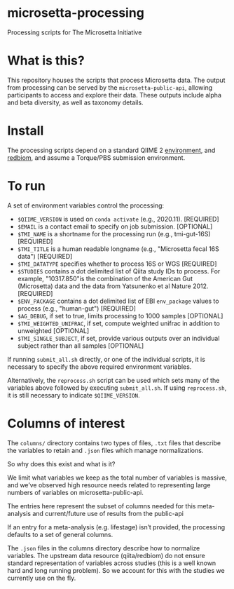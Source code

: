 # microsetta-processing
Processing scripts for The Microsetta Initiative

# What is this?

This repository houses the scripts that process Microsetta data. The output from processing can be served by the `microsetta-public-api`, allowing participants to access and explore their data. These outputs include alpha and beta diversity, as well as taxonomy details.

# Install

The processing scripts depend on a standard QIIME 2 [environment](https://docs.qiime2.org/2020.11/install/native/#install-qiime-2-within-a-conda-environment), and [redbiom](https://github.com/biocore/redbiom), and assume a Torque/PBS submission environment.

# To run

A set of environment variables control the processing:

- `$QIIME_VERSION` is used on `conda activate` (e.g., 2020.11). [REQUIRED]
- `$EMAIL` is a contact email to specify on job submission. [OPTIONAL]
- `$TMI_NAME` is a shortname for the processing run (e.g., tmi-gut-16S) [REQUIRED]
- `$TMI_TITLE` is a human readable longname (e.g., "Microsetta fecal 16S data") [REQUIRED]
- `$TMI_DATATYPE` specifies whether to process 16S or WGS [REQUIRED]
- `$STUDIES` contains a dot delimited list of Qiita study IDs to process. For example, "10317.850"is the combination of the American Gut (Microsetta) data and the data from Yatsunenko et al Nature 2012. [REQUIRED]
- `$ENV_PACKAGE` contains a dot delimited list of EBI `env_package` values to process (e.g., "human-gut") [REQUIRED]
- `$AG_DEBUG`, if set to true, limits processing to 1000 samples [OPTIONAL]
- `$TMI_WEIGHTED_UNIFRAC`, if set, compute weighted unifrac in addition to unweighted [OPTIONAL]
- `$TMI_SINGLE_SUBJECT`, if set, provide various outputs over an individual subject rather than all samples [OPTIONAL]

If running `submit_all.sh` directly, or one of the individual scripts, it is necessary to specify the above required environment variables.

Alternatively, the `reprocess.sh` script can be used which sets many of the variables above followed by executing `submit_all.sh`. If using `reprocess.sh`, it is still necessary to indicate `$QIIME_VERSION`. 

# Columns of interest

The `columns/` directory contains two types of files, `.txt` files that describe the variables to retain and `.json` files which manage normalizations.

So why does this exist and what is it?

We limit what variables we keep as the total number of variables is massive, and we’ve observed high resource needs related to representing large numbers of variables on microsetta-public-api.

The entries here represent the subset of columns needed for this meta-analysis and current/future use of results from the public-api

If an entry for a meta-analysis (e.g. lifestage) isn’t provided, the processing defaults to a set of general columns.

The `.json` files in the columns directory describe how to normalize variables. The upstream data resource (qiita/redbiom) do not ensure standard representation of variables across studies (this is a well known hard and long running problem). So we account for this with the studies we currently use on the fly.
